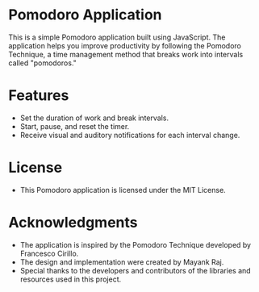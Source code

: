 # Pomodoro Application
This is a simple Pomodoro application built using JavaScript. The application helps you improve productivity by following the Pomodoro Technique, a time management method that breaks work into intervals called "pomodoros."

# Features
- Set the duration of work and break intervals.
- Start, pause, and reset the timer.
- Receive visual and auditory notifications for each interval change.

# License
- This Pomodoro application is licensed under the MIT License.

# Acknowledgments
- The application is inspired by the Pomodoro Technique developed by Francesco Cirillo.
- The design and implementation were created by Mayank Raj.
- Special thanks to the developers and contributors of the libraries and resources used in this project.
